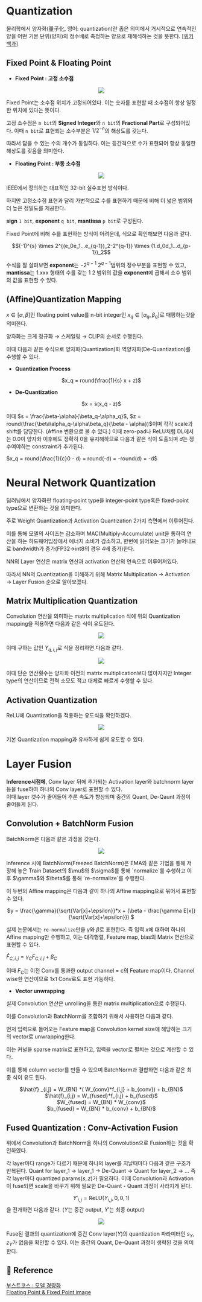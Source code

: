 # Quantization
물리학에서 양자화(量子化, 영어: quantization)란 좁은 의미에서 거시적으로 연속적인 양을 어떤 기본 단위(양자)의 정수배로 측정하는 양으로 재해석하는 것을 뜻한다. [[위키백과]](https://ko.wikipedia.org/wiki/%EC%96%91%EC%9E%90%ED%99%94_(%EB%AC%BC%EB%A6%AC%ED%95%99))

## Fixed Point & Floating Point

- **Fixed Point : 고정 소수점**<br>
<p align="center">
  <img src="https://github.com/user-attachments/assets/0def6b5e-b7e9-4eb3-b863-d66fa1ca17d9">
</p>

Fixed Point는 소수점 위치가 고정되어있다. 이는 숫자를 표현할 때 소수점이 항상 일정한 위치에 있다는 뜻이다. 

고정 소수점은 `m bit`의 **Signed Integer**와 `n bit`의 **Fractional Part**로 구성되어있다. 이때 `n bit`로 표현되는 소수부분은 $1/2^{-n}$의 해상도를 갖는다.

따라서 담을 수 있는 수의 개수가 동일하다. 이는 등간격으로 수가 표현되어 항상 동일한 해상도를 갖음을 의미한다.

- **Floating Point : 부동 소수점**<br>
<p align="center">
  <img src="https://github.com/user-attachments/assets/182b73d5-6363-45c2-adfc-42ca6d329e09">
</p>  

IEEE에서 정의하는 대표적인 32-bit 실수표현 방식이다.

하지만 고정소수점 표현과 달리 가변적으로 수를 표현하기 때문에 비해 더 넓은 범위와 더 높은 정밀도를 제공한다. 

**sign** `1 bit`,  **exponent** `q bit`, **mantissa** `p bit`로 구성된다.

Fixed Point에 비해 수를 표현하는 방식이 어려운데, 식으로 확인해보면 다음과 같다.

<p align="center">$$(-1)^{s} \times 2^{(e_0e_1...e_{q-1})_2-2^{q-1}} \times (1.d_0d_1...d_{p-1})_2$$</p>

수식을 잘 살펴보면 **exponent**는 $-2^{q-1} ~ 2^{q-1}$범위의 정수부분을 표현할 수 있고, **mantissa**는 1.xxx 형태의 수를 갖는 $1~2$ 범위의 값을 **exponent**에 곱해서 소수 범위의 값을 표현할 수 있다.


## (Affine)Quantization Mapping
$x \in [\alpha, \beta]$인 floating point value를 n-bit integer인 $x_q \in [\alpha_q, \beta_q]$로 매핑하는것을 의미한다. 

양자화는 크게 정규화 → 스케일링 → CLIP의 순서로 수행된다. 

이때 다음과 같은 수식으로 양자화(Quantization)화 역양자화(De-Quantization)를 수행할 수 있다. 

- **Quantization Process**<br>
<p align="center"> $x_q = round(\frac{1}{s} x + z)$</p>

- **De-Quantization**<br>
<p align="center">$x = s(x_q - z)$</p>

이때 $s = \frac{\beta-\alpha}{\beta_q-\alpha_q}$, $z = round(\frac{\beta\alpha_q-\alpha\beta_q}{\beta - \alpha})$이며 각각 scale과 shift를 담당한다. (Affine 변환으로 볼 수 있다.)
이때 zero-pad나 ReLU처럼 DL에서는 0.0이 양자화 이후에도 정확히 0을 유지해하므로 다음과 같은 식이 도출되며 $d$는 정수여야하는 constraint가 추가된다.

$x_q = round(\frac{1}{c}0 - d) = round(-d) = -round(d) = -d$


# Neural Network Quantization
딥러닝에서 양자화란 floating-point type을 integer-point type혹은 fixed-point type으로 변환하는 것을 의미한다. 

주로 Weight Quantization과 Activation Quantization 2가지 측면에서 이루어진다.

이를 통해 모델의 사이즈는 감소하며 MAC(Multiply-Accumulate) unit을 통하여 연산을 하는 하드웨어입장에서 에너지 소비가 감소하고, 한번에 읽어오는 크기가 늘어나므로 bandwidth가 증가(FP32→int8의 경우 4배 증가)한다.

NN의 Layer 연산은 matrix 연산과 activation 연산의 연속으로 이루어져있다. 

따라서 NN의 Quantization을 이해하기 위해 Matrix Multiplication → Activation → Layer Fusion 순으로 알아보겠다.

## Matrix Multiplication Quantization
Convolution 연산을 의미하는 matrix multiplication 식에 위의 Quantization mapping을 적용하면 다음과 같은 식이 유도된다.

<p align="center">
  <img src="https://github.com/user-attachments/assets/4c9b86c2-3ac5-4edb-b5d8-c479f82cf342">
</p>   

이때 구하는 값인 $Y_{q,i,j}$로 식을 정리하면 다음과 같다.

<p align="center">
  <img src="https://github.com/user-attachments/assets/ce8ad934-3878-4f79-b94f-036ac29e2093">
</p>
  
이때 단순 연산횟수는 양자화 이전의 matrix multiplication보다 많아지지만 Integer type의 연산이므로 전력 소모도 적고 대체로 빠르게 수행할 수 있다.

## Activation Quantization
ReLU에 Quantization을 적용하는 유도식을 확인하겠다.

<p align="center">
  <img src="https://github.com/user-attachments/assets/56761bd5-84bb-4ac0-914a-0200fe70f234">
</p>

기본 Quantization mapping과 유사하게 쉽게 유도할 수 있다.

# Layer Fusion
**Inference시점에**, Conv layer 뒤에 추가되는 Activation layer와 batchnorm layer 등을 fuse하여 하나의 Conv layer로 표현할 수 있다. <br>
이때 layer 갯수가 줄어들어 추론 속도가 향상되며 중간의 Quant, De-Qaunt 과정이 줄어들게 된다.

## Convolution + BatchNorm Fusion
BatchNorm은 다음과 같은 과정을 갖는다.
<p align="center">
  <img src="https://github.com/user-attachments/assets/44a4fb9e-997c-41f0-80e3-6e5c9c0834d7" >
</p>
Inference 시에 BatchNorm(Freezed BatchNorm)은 EMA와 같은 기법을 통해 저장해 놓은 Train Dataset의 $\mu$와 $\sigma$를 통해 `normalize`를 수행하고 이후 $\gamma$와 $\beta$를 통해 `re-normalize`를 수행한다.

이 두번의 Affine mapping은 다음과 같이 하나의 Affine mapping으로 묶어서 표현할 수 있다.

<p align="center">$y = \frac{\gamma}{\sqrt{Var[x]+\epsilon}}*x + (\beta - \frac{\gamma E[x]}{\sqrt{Var[x]+\epsilon}}) $</p>

실제 논문에서는 `re-normalize`만을 $\gamma$와 $\beta$로 표현한다. 즉 입력 $x$에 대하여 하나의 Affine mapping만 수행하고, 이는 대각행렬, Feature map, bias의 Matrix 연산으로 표현할 수 있다.

$\hat{F} _{C,i,j} = \gamma _C F_{C,i,j} + \beta _C$

이때 $F_C$는 이전 Conv를 통과한 output channel = c의 Feature map이다. 
Channel wise한 연산이므로 1x1 Conv로도 표현 가능하다.

- **Vector unwrapping**

실제 Convolution 연산은 unrolling을 통한 matrix multiplication으로 수행된다.

이를 Convolution과 BatchNorm을 조합하기 위해서 사용하면 다음과 같다.

먼저 입력으로 들어오는 Feature map을 Convolution kernel size에 해당하는 크기의 vector로 unwrapping한다. 

이는 커널을 sparse matrix로 표현하고, 입력을 vector로 펼치는 것으로 계산할 수 있다.

이를 통해 column vector를 만들 수 있으며 BatchNorm과 결합하면 다음과 같은 최종 식이 유도 된다.

<p align="center">
$\hat{f} _{i,j} = W_{BN} *( W_{conv}*f_{i,j} + b_{conv}) + b_{BN}$ <br>
$\hat{f}_{i,j} = W_{fused}*f_{i,j} + b_{fused}$ <br>
$W_{fused} = W_{BN} * W_{conv}$ <br>
$b_{fused} = W_{BN} * b_{conv} + b_{BN}$

</p>

## Fused Quantization : Conv-Activation Fusion
위에서 Convolution과 BatchNorm을 하나의 Convolution으로 Fusion하는 것을 확인하였다. 


각 layer마다 range가 다르기 때문에 하나의 layer를 지날때마다 다음과 같은 구조가 반복된다.
Quant for layer_1 -> layer_1 -> De-Quant -> Quant for layer_2 -> ...
즉 각 layer마다 quantized params$(s,z)$가 필요하다. 
이때 Convolution과 Activation이 fuse되면 scale을 바꾸기 위해 필요한 De-Quant - Quant 과정이 사라지게 된다.

$$ Y'_{i,j} = \text{ReLU}(Y_{i,j}, 0, 0, 1) $$을 전개하면 다음과 같다. ($Y$는 중간 output, $Y'$는 최종 output)

<p align="center">
  <img src="https://github.com/user-attachments/assets/6e1a28d3-10d3-4b83-a9f7-14f78a3e5835" </img>
</p>

Fuse된 결과의 quantization에 중간 Conv layer($Y$)의 quantization 파라미터인 $s_Y, z_Y$가 없음을 확인할 수 있다. 이는 중간의 Quant, De-Quant 과정이 생략된 것을 의미한다.



## 🔗 Reference
[부스트코스 : 모델 경량화](https://www.boostcourse.org/ai302/joinLectures/374476)   
[Floating Point & Fixed Point image](https://www.researchgate.net/figure/Representation-of-the-floating-point-and-fixed-point-formats_fig1_225139564)   


